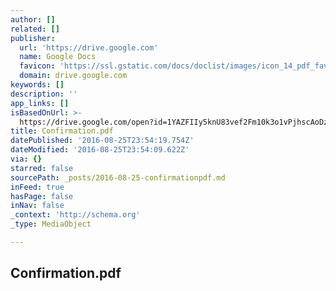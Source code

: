 ```yaml
---
author: []
related: []
publisher:
  url: 'https://drive.google.com'
  name: Google Docs
  favicon: 'https://ssl.gstatic.com/docs/doclist/images/icon_14_pdf_favicon.ico'
  domain: drive.google.com
keywords: []
description: ''
app_links: []
isBasedOnUrl: >-
  https://drive.google.com/open?id=1YAZFIIy5knU83vef2Fm10k3o1vPjhscAoDzSnXxT4NKYGH5UW-ob2rFY31jbCx-cAqGivsgCrS2ujX29
title: Confirmation.pdf
datePublished: '2016-08-25T23:54:19.754Z'
dateModified: '2016-08-25T23:54:09.622Z'
via: {}
starred: false
sourcePath: _posts/2016-08-25-confirmationpdf.md
inFeed: true
hasPage: false
inNav: false
_context: 'http://schema.org'
_type: MediaObject

---
```

<article style=""><h1>Confirmation.pdf</h1></article>